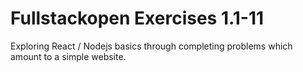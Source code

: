 # Fullstackopen Exercises 1.1-11

Exploring React / Nodejs basics through completing problems which amount to a simple website.
